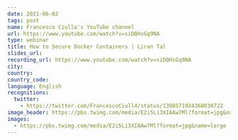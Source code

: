 ```yaml
---
date: 2021-06-02
tags: post
name: Francesco Ciulla's YouTube channel
url: https://www.youtube.com/watch?v=siDQHsGq9NA
type: webinar
title: How to Secure Docker Containers | Liran Tal
slides_url:
recording_url: https://www.youtube.com/watch?v=siDQHsGq9NA
city:
country:
country_code:
language: English
recognitions:
  twitter:
    - https://twitter.com/FrancescoCiull4/status/1398571934368030722
image_header: https://pbs.twimg.com/media/E2i5Li3XIAAw7Ml?format=jpg&name=large
images:
  - https://pbs.twimg.com/media/E2i5Li3XIAAw7Ml?format=jpg&name=large
---
```

